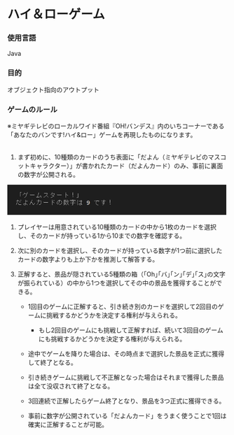 # ハイ＆ローゲーム

### 使用言語
 Java

### 目的
オブジェクト指向のアウトプット

### ゲームのルール
※ミヤギテレビのローカルワイド番組『OH!バンデス』内のいちコーナーである「あなたのバンです!ハイ&ロー」ゲームを再現したものになります。<br>
<br>
1. まず初めに、10種類のカードのうち表面に「だよん（ミヤギテレビのマスコットキャラクター）」が書かれたカード（だよんカード）のみ、事前に裏面の数字が公開される。
<img src="img1.png" width="500px">

1. プレイヤーは用意されている10種類のカードの中から1枚のカードを選択し、そのカードが持っている1から10までの数字を確認する。

1. 次に別のカードを選択し、そのカードが持っている数字が1つ前に選択したカードの数字よりも上か下かを推測して解答する。

1. 正解すると、景品が隠されている5種類の箱（｢Oh｣｢バ｣｢ン｣｢デ｣｢ス｣の文字が振られている）の中から1つを選択してその中の景品を獲得することができる。
    - 1回目のゲームに正解すると、引き続き別のカードを選択して2回目のゲームに挑戦するかどうかを決定する権利が与えられる。
    
        - もし2回目のゲームにも挑戦して正解すれば、続いて3回目のゲームにも挑戦するかどうかを決定する権利が与えられる。
        
    - 途中でゲームを降りた場合は、その時点まで選択した景品を正式に獲得して終了となる。
    
    - 引き続きゲームに挑戦して不正解となった場合はそれまで獲得した景品は全て没収されて終了となる。
    
    - 3回連続で正解したらゲーム終了となり、景品を3つ正式に獲得できる。
    
    - 事前に数字が公開されている「だよんカード」をうまく使うことで1回は確実に正解することが可能。

